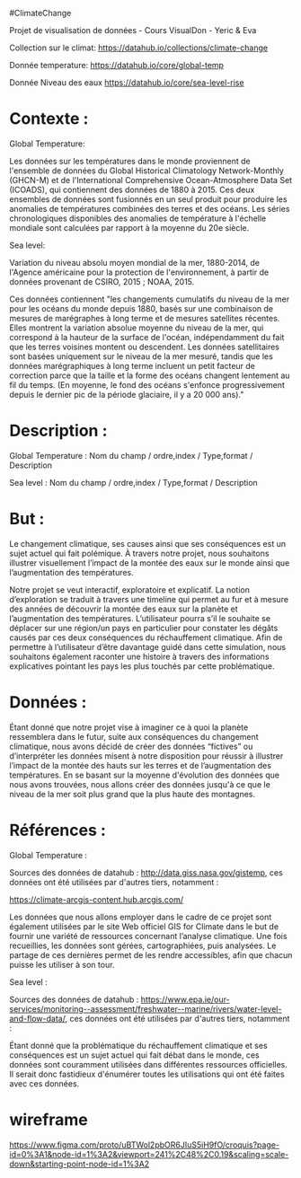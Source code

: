 #ClimateChange

Projet de visualisation de données - Cours VisualDon - Yeric &amp; Eva

Collection sur le climat: https://datahub.io/collections/climate-change

Donnée temperature: https://datahub.io/core/global-temp

Donnée Niveau des eaux https://datahub.io/core/sea-level-rise





# Contexte : 

Global Temperature:

Les données sur les températures dans le monde proviennent de l'ensemble de données du Global Historical Climatology Network-Monthly (GHCN-M) et de l'International Comprehensive Ocean-Atmosphere Data Set (ICOADS), qui contiennent des données de 1880 à 2015. Ces deux ensembles de données sont fusionnés en un seul produit pour produire les anomalies de températures combinées des terres et des océans. Les séries chronologiques disponibles des anomalies de température à l'échelle mondiale sont calculées par rapport à la moyenne du 20e siècle.

Sea level:

Variation du niveau absolu moyen mondial de la mer, 1880-2014, de l'Agence américaine pour la protection de l'environnement, à partir de données provenant de CSIRO, 2015 ; NOAA, 2015.

Ces données contiennent "les changements cumulatifs du niveau de la mer pour les océans du monde depuis 1880, basés sur une combinaison de mesures de marégraphes à long terme et de mesures satellites récentes. Elles montrent la variation absolue moyenne du niveau de la mer, qui correspond à la hauteur de la surface de l'océan, indépendamment du fait que les terres voisines montent ou descendent. Les données satellitaires sont basées uniquement sur le niveau de la mer mesuré, tandis que les données marégraphiques à long terme incluent un petit facteur de correction parce que la taille et la forme des océans changent lentement au fil du temps. (En moyenne, le fond des océans s'enfonce progressivement depuis le dernier pic de la période glaciaire, il y a 20 000 ans)."
# Description : 

Global Temperature :
Nom du champ / ordre,index / Type,format / Description

Sea level :
Nom du champ / ordre,index / Type,format / Description

# But : 
Le changement climatique, ses causes ainsi que ses conséquences est un sujet actuel qui fait polémique. À travers notre projet, nous souhaitons illustrer visuellement l’impact de la montée des eaux sur le monde ainsi que l’augmentation des températures.

Notre projet se veut interactif, exploratoire et explicatif. La notion d’exploration se traduit à travers une timeline qui permet au fur et à mesure des années de découvrir la montée des eaux sur la planète et l’augmentation des températures. L’utilisateur pourra s’il le souhaite se déplacer sur une région/un pays en particulier pour constater les dégâts causés par ces deux conséquences du réchauffement climatique. Afin de permettre à l’utilisateur d’être davantage guidé dans cette simulation, nous souhaitons également raconter une histoire à travers des informations explicatives pointant les pays les plus touchés par cette problématique.
# Données : 
Étant donné que notre projet vise à imaginer ce à quoi la planète ressemblera dans le futur, suite aux conséquences du changement climatique, nous avons décidé de créer des données “fictives” ou d’interpréter les données misent à notre disposition pour réussir à illustrer l’impact de la montée des hauts sur les terres et de l’augmentation des températures. En se basant sur la moyenne d'évolution des données que nous avons trouvées, nous allons créer des données jusqu'à ce que le niveau de la mer soit plus grand que la plus haute des montagnes.

# Références :
Global Temperature :

Sources des données de datahub : http://data.giss.nasa.gov/gistemp, ces données ont été utilisées par d'autres tiers, notamment :

https://climate-arcgis-content.hub.arcgis.com/

Les données que nous allons employer dans le cadre de ce projet sont également utilisées par le site Web officiel GIS for Climate dans le but de fournir une variété de ressources concernant l’analyse climatique. Une fois recueillies, les données sont gérées, cartographiées, puis analysées. Le partage de ces dernières permet de les rendre accessibles, afin que chacun puisse les utiliser à son tour.

Sea level :

Sources des données de datahub : https://www.epa.ie/our-services/monitoring--assessment/freshwater--marine/rivers/water-level-and-flow-data/, ces données ont été utilisées par d'autres tiers, notamment  :

Étant donné que la problématique du réchauffement climatique et ses conséquences est un sujet actuel qui fait débat dans le monde, ces données sont couramment utilisées dans différentes ressources officielles. Il serait donc fastidieux d'énumérer toutes les utilisations qui ont été faites avec ces données.

 
 
 
 
 
 
 # wireframe
 
 https://www.figma.com/proto/uBTWol2pbOR6JIuS5iH9fO/croquis?page-id=0%3A1&node-id=1%3A2&viewport=241%2C48%2C0.19&scaling=scale-down&starting-point-node-id=1%3A2
